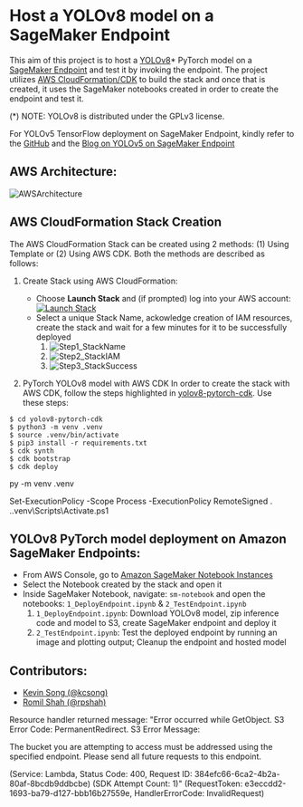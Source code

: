 # Host a YOLOv8 model on a SageMaker Endpoint

This aim of this project is to host a [YOLOv8](https://github.com/ultralytics/ultralytics)\* PyTorch model on a [SageMaker Endpoint](https://aws.amazon.com/sagemaker/) and test it by invoking the endpoint. The project utilizes [AWS CloudFormation/CDK](https://aws.amazon.com/cloudformation/) to build the stack and once that is created, it uses the SageMaker notebooks created in order to create the endpoint and test it.

(\*) NOTE: YOLOv8 is distributed under the GPLv3 license.

For YOLOv5 TensorFlow deployment on SageMaker Endpoint, kindly refer to the [GitHub](https://github.com/aws-samples/host-yolov5-on-sagemaker-endpoint) and the [Blog on YOLOv5 on SageMaker Endpoint](https://aws.amazon.com/blogs/machine-learning/scale-yolov5-inference-with-amazon-sagemaker-endpoints-and-aws-lambda/)

## AWS Architecture:

![AWSArchitecture](assets/AWSArchitecture.png)

## AWS CloudFormation Stack Creation

The AWS CloudFormation Stack can be created using 2 methods: (1) Using Template or (2) Using AWS CDK. Both the methods are described as follows:

1. Create Stack using AWS CloudFormation:

   - Choose **Launch Stack** and (if prompted) log into your AWS account:
     [![Launch Stack](assets/LaunchStack.png)]()
   - Select a unique Stack Name, ackowledge creation of IAM resources, create the stack and wait for a few minutes for it to be successfully deployed
     1. ![Step1_StackName](assets/Step1_StackName.png)
     2. ![Step2_StackIAM](assets/Step2_StackIAM.png)
     3. ![Step3_StackSuccess](assets/Step3_StackSuccess.png)

2. PyTorch YOLOv8 model with AWS CDK
   In order to create the stack with AWS CDK, follow the steps highlighted in [yolov8-pytorch-cdk](yolov8-pytorch-cdk/README.md). Use these steps:

```
$ cd yolov8-pytorch-cdk
$ python3 -m venv .venv
$ source .venv/bin/activate
$ pip3 install -r requirements.txt
$ cdk synth
$ cdk bootstrap
$ cdk deploy
```

py -m venv .venv

Set-ExecutionPolicy -Scope Process -ExecutionPolicy RemoteSigned
. .\.venv\Scripts\Activate.ps1

## YOLOv8 PyTorch model deployment on Amazon SageMaker Endpoints:

- From AWS Console, go to [Amazon SageMaker Notebook Instances](https://us-east-1.console.aws.amazon.com/sagemaker/home?region=us-east-1#/notebook-instances)
- Select the Notebook created by the stack and open it
- Inside SageMaker Notebook, navigate: `sm-notebook` and open the notebooks: `1_DeployEndpoint.ipynb` & `2_TestEndpoint.ipynb`
  1. `1_DeployEndpoint.ipynb`: Download YOLOv8 model, zip inference code and model to S3, create SageMaker endpoint and deploy it
  2. `2_TestEndpoint.ipynb`: Test the deployed endpoint by running an image and plotting output; Cleanup the endpoint and hosted model

## Contributors:

- [Kevin Song (@kcsong)](kcsong@amazon.com)
- [Romil Shah (@rpshah)](rpshah@amazon.com)

Resource handler returned message: "Error occurred while GetObject. S3 Error Code: PermanentRedirect. S3 Error Message:

The bucket you are attempting to access must be addressed using the specified endpoint.
Please send all future requests to this endpoint.

(Service: Lambda, Status Code: 400, Request ID: 384efc66-6ca2-4b2a-80af-8bcdb9ddbcbe) (SDK Attempt Count: 1)" (RequestToken: e3eccdd2-1693-ba79-d127-bbb16b27559e, HandlerErrorCode: InvalidRequest)
